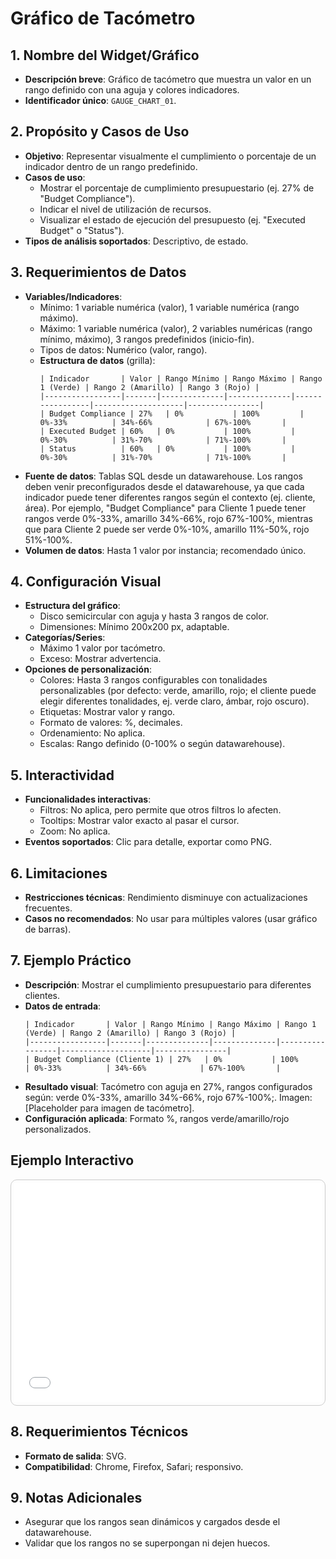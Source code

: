 # Gráfico de Tacómetro

## 1. Nombre del Widget/Gráfico
- **Descripción breve**: Gráfico de tacómetro que muestra un valor en un rango definido con una aguja y colores indicadores.
- **Identificador único**: `GAUGE_CHART_01`.

## 2. Propósito y Casos de Uso
- **Objetivo**: Representar visualmente el cumplimiento o porcentaje de un indicador dentro de un rango predefinido.
- **Casos de uso**:
  - Mostrar el porcentaje de cumplimiento presupuestario (ej. 27% de "Budget Compliance").
  - Indicar el nivel de utilización de recursos.
  - Visualizar el estado de ejecución del presupuesto (ej. "Executed Budget" o "Status").
- **Tipos de análisis soportados**: Descriptivo, de estado.

## 3. Requerimientos de Datos
- **Variables/Indicadores**:
  - Mínimo: 1 variable numérica (valor), 1 variable numérica (rango máximo).
  - Máximo: 1 variable numérica (valor), 2 variables numéricas (rango mínimo, máximo), 3 rangos predefinidos (inicio-fin).
  - Tipos de datos: Numérico (valor, rango).
  - **Estructura de datos** (grilla):
    ```
    | Indicador       | Valor | Rango Mínimo | Rango Máximo | Rango 1 (Verde) | Rango 2 (Amarillo) | Rango 3 (Rojo) |
    |-----------------|-------|--------------|--------------|-----------------|--------------------|----------------|
    | Budget Compliance | 27%   | 0%           | 100%         | 0%-33%          | 34%-66%            | 67%-100%       |
    | Executed Budget | 60%   | 0%           | 100%         | 0%-30%          | 31%-70%            | 71%-100%       |
    | Status          | 60%   | 0%           | 100%         | 0%-30%          | 31%-70%            | 71%-100%       |
    ```
- **Fuente de datos**: Tablas SQL desde un datawarehouse. Los rangos deben venir preconfigurados desde el datawarehouse, ya que cada indicador puede tener diferentes rangos según el contexto (ej. cliente, área). Por ejemplo, "Budget Compliance" para Cliente 1 puede tener rangos verde 0%-33%, amarillo 34%-66%, rojo 67%-100%, mientras que para Cliente 2 puede ser verde 0%-10%, amarillo 11%-50%, rojo 51%-100%.
- **Volumen de datos**: Hasta 1 valor por instancia; recomendado único.

## 4. Configuración Visual
- **Estructura del gráfico**:
  - Disco semicircular con aguja y hasta 3 rangos de color.
  - Dimensiones: Mínimo 200x200 px, adaptable.
- **Categorías/Series**:
  - Máximo 1 valor por tacómetro.
  - Exceso: Mostrar advertencia.
- **Opciones de personalización**:
  - Colores: Hasta 3 rangos configurables con tonalidades personalizables (por defecto: verde, amarillo, rojo; el cliente puede elegir diferentes tonalidades, ej. verde claro, ámbar, rojo oscuro).
  - Etiquetas: Mostrar valor y rango.
  - Formato de valores: %, decimales.
  - Ordenamiento: No aplica.
  - Escalas: Rango definido (0-100% o según datawarehouse).

## 5. Interactividad
- **Funcionalidades interactivas**:
  - Filtros: No aplica, pero permite que otros filtros lo afecten.
  - Tooltips: Mostrar valor exacto al pasar el cursor.
  - Zoom: No aplica.
- **Eventos soportados**: Clic para detalle, exportar como PNG.

## 6. Limitaciones
- **Restricciones técnicas**: Rendimiento disminuye con actualizaciones frecuentes.
- **Casos no recomendados**: No usar para múltiples valores (usar gráfico de barras).

## 7. Ejemplo Práctico
- **Descripción**: Mostrar el cumplimiento presupuestario para diferentes clientes.
- **Datos de entrada**:
  ```
  | Indicador       | Valor | Rango Mínimo | Rango Máximo | Rango 1 (Verde) | Rango 2 (Amarillo) | Rango 3 (Rojo) |
  |-----------------|-------|--------------|--------------|-----------------|--------------------|----------------|
  | Budget Compliance (Cliente 1) | 27%   | 0%           | 100%         | 0%-33%          | 34%-66%            | 67%-100%       |
  ```
- **Resultado visual**: Tacómetro con aguja en 27%, rangos configurados según: verde 0%-33%, amarillo 34%-66%, rojo 67%-100%;. Imagen: [Placeholder para imagen de tacómetro].
- **Configuración aplicada**: Formato %, rangos verde/amarillo/rojo personalizados.

## Ejemplo Interactivo

<div class="widget-interactive-container" style="border: 1px solid #ccc; padding: 5px; border-radius: 10px; margin-bottom: 20px; min-height: 350px; position: relative;">
  <iframe src="../../../assets/widgets_html/GAUGE_CHART_01/gauge_chart_01_interactive.html" 
          style="width: 100%; height: 350px; border: none; overflow: hidden; "
          loading="lazy"
          title="Ejemplo Interactivo del Filtro">
  </iframe>
</div>

<style>
/* Opcional: Para asegurar que el iframe se ajuste bien si el contenido es más alto */
.widget-interactive-container iframe {
    min-height: 350px; /* Ajusta según la altura típica de tus widgets */
}
</style>

## 8. Requerimientos Técnicos
- **Formato de salida**: SVG.
- **Compatibilidad**: Chrome, Firefox, Safari; responsivo.

## 9. Notas Adicionales
- Asegurar que los rangos sean dinámicos y cargados desde el datawarehouse.
- Validar que los rangos no se superpongan ni dejen huecos.